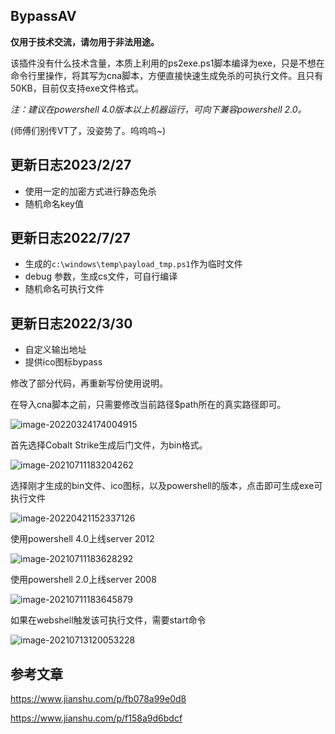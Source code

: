## BypassAV

**仅用于技术交流，请勿用于非法用途。**

该插件没有什么技术含量，本质上利用的ps2exe.ps1脚本编译为exe，只是不想在命令行里操作，将其写为cna脚本，方便直接快速生成免杀的可执行文件。且只有50KB，目前仅支持exe文件格式。

*注：建议在powershell 4.0版本以上机器运行，可向下兼容powershell 2.0。*

(师傅们别传VT了，没姿势了。呜呜呜~)

## 更新日志2023/2/27

- 使用一定的加密方式进行静态免杀
- 随机命名key值

## 更新日志2022/7/27

- 生成的```c:\windows\temp\payload_tmp.ps1```作为临时文件
- debug 参数，生成cs文件，可自行编译
- 随机命名可执行文件

## 更新日志2022/3/30

- 自定义输出地址
- 提供ico图标bypass


修改了部分代码，再重新写份使用说明。

在导入cna脚本之前，只需要修改当前路径$path所在的真实路径即可。


![image-20220324174004915](images/image-20220324174004915.png)

首先选择Cobalt Strike生成后门文件，为bin格式。

![image-20210711183204262](images/image-20210711183204262.png)

选择刚才生成的bin文件、ico图标，以及powershell的版本，点击即可生成exe可执行文件

![image-20220421152337126](images/Snipaste_2023-02-28_09-10-40.jpg)

使用powershell 4.0上线server 2012

![image-20210711183628292](images/image-20210711183628292.png)

使用powershell 2.0上线server 2008

![image-20210711183645879](images/image-20210711183645879.png)

如果在webshell触发该可执行文件，需要start命令

![image-20210713120053228](images/image-20210713120053228.png)


## 参考文章

https://www.jianshu.com/p/fb078a99e0d8

https://www.jianshu.com/p/f158a9d6bdcf
